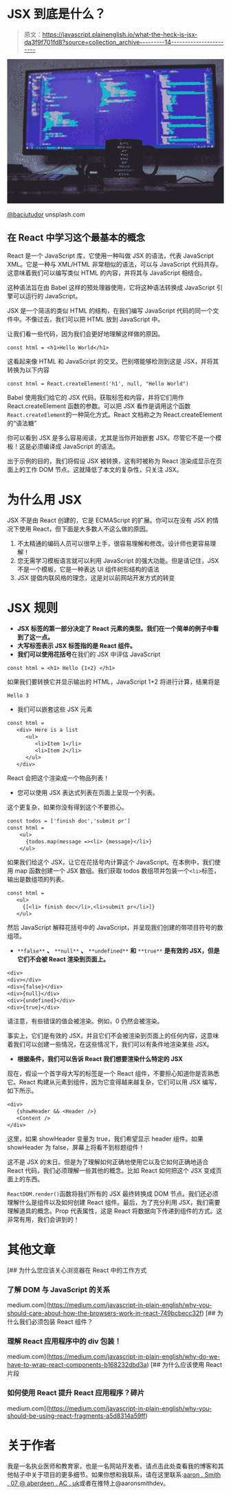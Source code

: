 # JSX 到底是什么？

> 原文：<https://javascript.plainenglish.io/what-the-heck-is-jsx-da3f9f701fd8?source=collection_archive---------14----------------------->

![](img/3aa1c9cfa0c6802f367b8b9c16dfb6a9.png)

[@baciutudor](https://unsplash.com/@baciutudor) unsplash.com

## 在 React 中学习这个最基本的概念

React 是一个 JavaScript 库，它使用一种叫做 JSX 的语法，代表 JavaScript XML。它是一种与 XML/HTML 非常相似的语法，可以与 JavaScript 代码共存。这意味着我们可以编写类似 HTML 的内容，并将其与 JavaScript 相结合。

这种语法旨在由 Babel 这样的预处理器使用，它将这种语法转换成 JavaScript 引擎可以运行的 JavaScript。

JSX 是一个简洁的类似 HTML 的结构，在我们编写 JavaScript 代码的同一个文件中。不像过去，我们可以把 HTML 放到 JavaScript 中。

让我们看一些代码，因为我们会更好地理解这样做的原因。

```
const html = <h1>Hello World</h1>
```

这看起来像 HTML 和 JavaScript 的交叉。巴别塔能够检测到这是 JSX，并将其转换为以下内容

```
const html = React.createElement('h1', null, "Hello World")
```

Babel 使用我们给它的 JSX 代码，获取标签和内容，并将它们用作 React.createElement 函数的参数。可以把 JSX 看作是调用这个函数`React.createElement`的一种简化方式。React 文档称之为 React.createElement 的“语法糖”

你可以看到 JSX 是多么容易阅读，尤其是当你开始嵌套 JSX。尽管它不是一个模板！这是必须编译成 JavaScript 的语法。

出于示例的目的，我们将假设 JSX 被转换，这有时被称为 React 渲染成显示在页面上的工作 DOM 节点。这就降低了本文的复杂性，只关注 JSX。

# 为什么用 JSX

JSX 不是由 React 创建的，它是 ECMAScript 的扩展。你可以在没有 JSX 的情况下使用 React，但下面是大多数人不这么做的原因。

1.  不太精通的编码人员可以很早上手，很容易理解和修改。设计师也更容易理解！
2.  您无需学习模板语言就可以利用 JavaScript 的强大功能。但是请记住，JSX 不是一个模板，它是一种表达 UI 组件树形结构的语法
3.  JSX 提倡内联风格的理念，这是对以前网站开发方式的转变

# JSX 规则

*   **JSX 标签的第一部分决定了 React 元素的类型。我们在一个简单的例子中看到了这一点。**
*   **大写标签表示 JSX 标签指的是 React 组件。**
*   **我们可以使用花括号**在我们的 JSX 中评估 JavaScript

```
const html = <h1> Hello {1+2} </h1>
```

如果我们要转换它并显示输出的 HTML，JavaScript 1+2 将进行计算，结果将是

```
Hello 3
```

*   我们可以嵌套这些 JSX 元素

```
const html = 
   <div> Here is a list 
      <ul> 
         <li>Item 1</li>
         <li>Item 2</li>
      </ul>
   </div>
```

React 会把这个渲染成一个物品列表！

*   您可以使用 JSX 表达式列表在页面上呈现一个列表。

这个更复杂，如果你没有得到这个不要担心。

```
const todos = ['finish doc','submit pr']
const html = 
    <ul>
      {todos.map(message =><li> {message}</li>}
    </ul>
```

如果我们给这个 JSX，让它在花括号内计算这个 JavaScript。在本例中，我们使用 map 函数创建一个 JSX 数组。我们获取 todos 数组项并包装一个`<li>`标签，输出是数组项的列表。

```
const html = 
   <ul> 
     {[<li> finish doc</li>,<li>submit pr</li>]}
   </ul>
```

然后 JavaScript 解释花括号中的 JavaScript，并呈现我们创建的带项目符号的数组项。

*   `**false**` **、** `**null**` **、** `**undefined**` **和** `**true**` **是有效的 JSX，但是它们不会被 React 渲染到页面上。**

```
<div>
<div></div>
<div>{false}</div>
<div>{null}</div>
<div>{undefined}</div>
<div>{true}</div>
```

请注意，有些错误的值会被渲染。例如，0 仍然会被渲染。

事实上，它们是有效的 JSX，并且它们不会被渲染到页面上的任何内容，这意味着我们可以创建一些情况，在这些情况下，我们可以有条件地渲染某些 JSX。

*   **根据条件，我们可以告诉 React 我们想要渲染什么特定的 JSX**

现在，假设一个首字母大写的标签是一个 React 组件，不要担心知道你是否熟悉它。React 构建从元素到组件，因为它变得越来越复杂，它们可以用 JSX 编写，如下所示。

```
<div>
   {showHeader && <Header />}
   <Content />
</div>
```

这里，如果 showHeader 变量为 true，我们希望显示 header 组件。如果 showHeader 为 false，屏幕上将看不到标题组件！

这不是 JSX 的末日。但是为了理解如何正确地使用它以及它如何正确地适合 React 代码，我们必须理解一些其他的概念。比如 React 如何把这个 JSX 变成页面上的东西。

`ReactDOM.render()`函数将我们所有的 JSX 最终转换成 DOM 节点。我们还必须理解什么是组件以及如何创建 React 组件。最后，为了充分利用 JSX，我们需要理解道具的概念。Prop 代表属性，这是 React 将数据向下传递到组件的方式。这非常有用，我们会讲到的！

# 其他文章

[](https://medium.com/javascript-in-plain-english/why-you-should-care-about-how-the-browsers-work-in-react-749bcbecc32f) [## 为什么您应该关心浏览器在 React 中的工作方式

### 了解 DOM 与 JavaScript 的关系

medium.com](https://medium.com/javascript-in-plain-english/why-you-should-care-about-how-the-browsers-work-in-react-749bcbecc32f) [](https://medium.com/javascript-in-plain-english/why-do-we-have-to-wrap-react-components-b168232dbd3a) [## 为什么我们必须包装 React 组件？

### 理解 React 应用程序中的 div 包装！

medium.com](https://medium.com/javascript-in-plain-english/why-do-we-have-to-wrap-react-components-b168232dbd3a) [](https://medium.com/javascript-in-plain-english/why-you-should-be-using-react-fragments-a5d8314a59ff) [## 为什么应该使用 React 片段

### 如何使用 React 提升 React 应用程序？碎片

medium.com](https://medium.com/javascript-in-plain-english/why-you-should-be-using-react-fragments-a5d8314a59ff) 

# 关于作者

我是一名执业医师和教育家，也是一名网站开发者。请点击此处查看我的博客和其他帖子中关于项目的更多细节。如果你想和我联系，请在这里联系:[aaron . Smith . 07 @ aberdeen . AC . uk](mailto:aaron.smith.07@aberdeen.ac.uk)或者在推特上@aaronsmithdev。